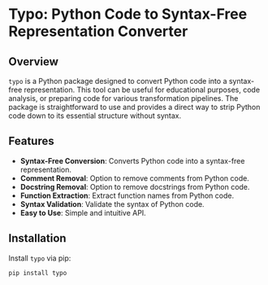# Typo: Python Code to Syntax-Free Representation Converter

## Overview

`typo` is a Python package designed to convert Python code into a syntax-free representation. This tool can be useful for educational purposes, code analysis, or preparing code for various transformation pipelines. The package is straightforward to use and provides a direct way to strip Python code down to its essential structure without syntax.

## Features

- **Syntax-Free Conversion**: Converts Python code into a syntax-free representation.
- **Comment Removal**: Option to remove comments from Python code.
- **Docstring Removal**: Option to remove docstrings from Python code.
- **Function Extraction**: Extract function names from Python code.
- **Syntax Validation**: Validate the syntax of Python code.
- **Easy to Use**: Simple and intuitive API.

## Installation

Install `typo` via pip:

```sh
pip install typo

